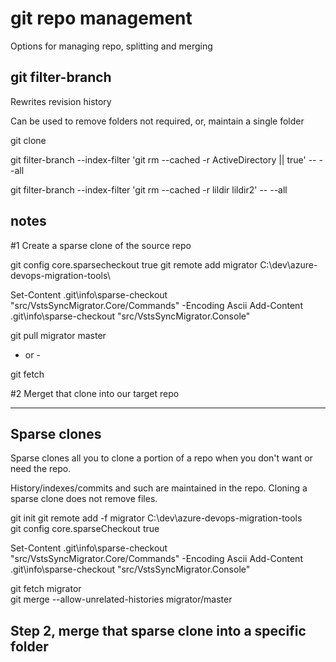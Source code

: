 # git repo management

Options for managing repo, splitting and merging

## git filter-branch
Rewrites revision history

Can be used to remove folders not required, or, maintain a single folder

git clone 

git filter-branch --index-filter 'git rm --cached -r ActiveDirectory || true' -- --all

git filter-branch --index-filter 'git rm --cached -r lildir lildir2' -- --all

##  notes

#1 Create a sparse clone of the source repo

git config core.sparsecheckout true
git remote add migrator C:\dev\azure-devops-migration-tools\

Set-Content .git\info\sparse-checkout "src/VstsSyncMigrator.Core/Commands" -Encoding Ascii
Add-Content .git\info\sparse-checkout "src/VstsSyncMigrator.Console"

git pull migrator master

- or -

git fetch

#2 Merget that clone into our target repo


***

## Sparse clones
Sparse clones all you to clone a portion of a repo when you don't want or need the repo.

History/indexes/commits and such are maintained in the repo. Cloning a sparse clone does not remove files.

git init
git remote add -f migrator C:\dev\azure-devops-migration-tools\
git config core.sparseCheckout true 

Set-Content .git\info\sparse-checkout "src/VstsSyncMigrator.Core/Commands" -Encoding Ascii
Add-Content .git\info\sparse-checkout "src/VstsSyncMigrator.Console"

git fetch migrator                                                                                                            
git merge --allow-unrelated-histories migrator/master  









## Step 2, merge that sparse clone into a specific folder

